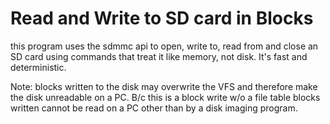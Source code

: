 # Read and Write to SD card in Blocks 

this program uses the sdmmc api to open, write to, read from and close an SD
card using commands that treat it like memory, not disk. It's fast and
deterministic.

Note: blocks written to the disk may overwrite the VFS and therefore make the
disk unreadable on a PC. B/c this is a block write w/o a file table blocks
written cannot be read on a PC other than by a disk imaging program.
